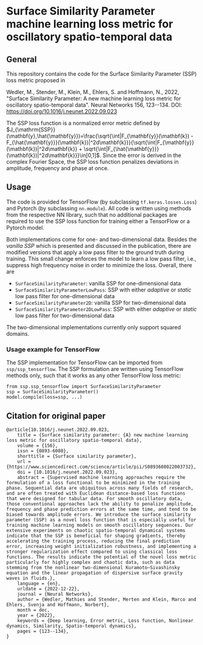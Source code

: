 # Surface Similarity Parameter machine learning loss metric for oscillatory spatio-temporal data

##

## General
This repository contains the code for the Surface Similarity Parameter (SSP) loss metric proposed in

Wedler, M., Stender, M., Klein, M., Ehlers, S. and Hoffmann, N., 2022,  "Surface Similarity Parameter: A new machine learning loss metric for oscillatory spatio-temporal data". Neural Networks 156, 123--134. DOI: https://doi.org/10.1016/j.neunet.2022.09.023

The SSP loss function is a normalized error metric defined by $J_{\mathrm{SSP}}(\mathbf{y},\hat{\mathbf{y}})=\frac{\sqrt{\int|F_{\mathbf{y}}(\mathbf{k}) - F_{\hat{\mathbf{y}}}(\mathbf{k})|^2d\mathbf{k}}}{\sqrt{\int|F_{\mathbf{y}}(\mathbf{k})|^2d\mathbf{k}} + \sqrt{\int|F_{\hat{\mathbf{y}}}(\mathbf{k})|^2d\mathbf{k}}}\in[0,1]$. Since the error is derived in the complex Fourier Space, the SSP loss function penalizes deviations in amplitude, frequency and phase at once.


## Usage
The code is provided for TensorFlow (by subclassing ```tf.keras.losses.Loss```) and Pytorch (by subclassing ```nn.module```). All code is written using methods from the respective NN library, such that no additional packages are required to use the SSP loss function for training either a TensorFlow or a Pytorch model.

Both implementations come for one- and two-dimensional data. Besides the *vanilla SSP* which is presented and discussed in the publication, there are modified versions that apply a low pass filter to the ground truth during training. This small change enforces the model to learn a low pass filter, i.e., suppress high frequency noise in order to minimize the loss. Overall, there are
- ```SurfaceSimilarityParameter```: vanilla SSP for one-dimensional data
- ```SurfaceSimilarityParameterLowPass```: SSP with either *adaptive* or *static* low pass filter for one-dimensional data
- ```SurfaceSimilarityParameter2D```: vanilla SSP for two-dimensional data
- ```SurfaceSimilarityParameter2DLowPass```: SSP with either *adaptive* or *static* low pass filter for two-dimensional data

The two-dimensional implementations currently only support squared domains.

### Usage example for TensorFlow
The SSP implementation for TensorFlow can be imported from ```ssp/ssp_tensorflow```. The SSP formulation are written using TensorFlow methods only, such that it works as any other TensorFlow loss metric:
```
from ssp.ssp_tensorflow import SurfaceSimilarityParameter
ssp = SurfaceSimilarityParameter()
model.compile(loss=ssp, ...)
```

## Citation for original paper
``` 
@article{10.1016/j.neunet.2022.09.023,
	title = {Surface similarity parameter: {A} new machine learning loss metric for oscillatory spatio-temporal data},
	volume = {156},
	issn = {0893-6080},
	shorttitle = {Surface similarity parameter},
	url = {https://www.sciencedirect.com/science/article/pii/S0893608022003732},
	doi = {10.1016/j.neunet.2022.09.023},
	abstract = {Supervised machine learning approaches require the formulation of a loss functional to be minimized in the training phase. Sequential data are ubiquitous across many fields of research, and are often treated with Euclidean distance-based loss functions that were designed for tabular data. For smooth oscillatory data, those conventional approaches lack the ability to penalize amplitude, frequency and phase prediction errors at the same time, and tend to be biased towards amplitude errors. We introduce the surface similarity parameter (SSP) as a novel loss function that is especially useful for training machine learning models on smooth oscillatory sequences. Our extensive experiments on chaotic spatio-temporal dynamical systems indicate that the SSP is beneficial for shaping gradients, thereby accelerating the training process, reducing the final prediction error, increasing weight initialization robustness, and implementing a stronger regularization effect compared to using classical loss functions. The results indicate the potential of the novel loss metric particularly for highly complex and chaotic data, such as data stemming from the nonlinear two-dimensional Kuramoto–Sivashinsky equation and the linear propagation of dispersive surface gravity waves in fluids.},
	language = {en},
	urldate = {2022-12-22},
	journal = {Neural Networks},
	author = {Wedler, Mathies and Stender, Merten and Klein, Marco and Ehlers, Svenja and Hoffmann, Norbert},
	month = dec,
	year = {2022},
	keywords = {Deep learning, Error metric, Loss function, Nonlinear dynamics, Similarity, Spatio-temporal dynamics},
	pages = {123--134},
}
 ```
